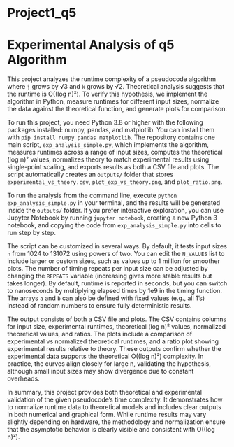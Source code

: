 # Project1_q5
# Experimental Analysis of q5 Algorithm

This project analyzes the runtime complexity of a pseudocode algorithm where `j` grows by √3 and `k` grows by √2. Theoretical analysis suggests that the runtime is O((log n)²). To verify this hypothesis, we implement the algorithm in Python, measure runtimes for different input sizes, normalize the data against the theoretical function, and generate plots for comparison.

To run this project, you need Python 3.8 or higher with the following packages installed: numpy, pandas, and matplotlib. You can install them with `pip install numpy pandas matplotlib`. The repository contains one main script, `exp_analysis_simple.py`, which implements the algorithm, measures runtimes across a range of input sizes, computes the theoretical (log n)² values, normalizes theory to match experimental results using single-point scaling, and exports results as both a CSV file and plots. The script automatically creates an `outputs/` folder that stores `experimental_vs_theory.csv`, `plot_exp_vs_theory.png`, and `plot_ratio.png`.

To run the analysis from the command line, execute `python exp_analysis_simple.py` in your terminal, and the results will be generated inside the `outputs/` folder. If you prefer interactive exploration, you can use Jupyter Notebook by running `jupyter notebook`, creating a new Python 3 notebook, and copying the code from `exp_analysis_simple.py` into cells to run step by step.

The script can be customized in several ways. By default, it tests input sizes `n` from 1024 to 131072 using powers of two. You can edit the `N_VALUES` list to include larger or custom sizes, such as values up to 1 million for smoother plots. The number of timing repeats per input size can be adjusted by changing the `REPEATS` variable (increasing gives more stable results but takes longer). By default, runtime is reported in seconds, but you can switch to nanoseconds by multiplying elapsed times by 1e9 in the timing function. The arrays `a` and `b` can also be defined with fixed values (e.g., all 1’s) instead of random numbers to ensure fully deterministic results.

The output consists of both a CSV file and plots. The CSV contains columns for input size, experimental runtimes, theoretical (log n)² values, normalized theoretical values, and ratios. The plots include a comparison of experimental vs normalized theoretical runtimes, and a ratio plot showing experimental results relative to theory. These outputs confirm whether the experimental data supports the theoretical O((log n)²) complexity. In practice, the curves align closely for large n, validating the hypothesis, although small input sizes may show divergence due to constant overheads.

In summary, this project provides both theoretical and experimental validation of the given pseudocode’s time complexity. It demonstrates how to normalize runtime data to theoretical models and includes clear outputs in both numerical and graphical form. While runtime results may vary slightly depending on hardware, the methodology and normalization ensure that the asymptotic behavior is clearly visible and consistent with O((log n)²).
